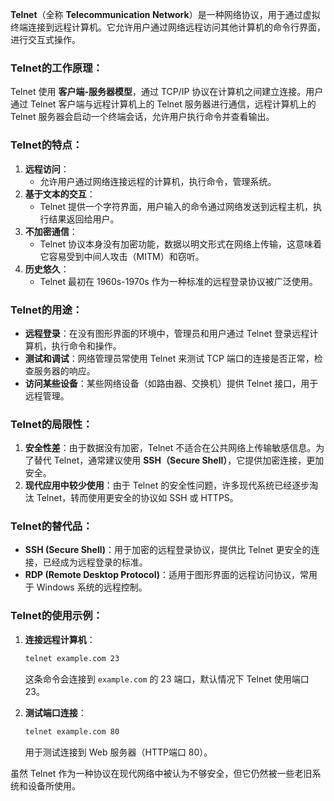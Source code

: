 **Telnet**（全称 **Telecommunication Network**）是一种网络协议，用于通过虚拟终端连接到远程计算机。它允许用户通过网络远程访问其他计算机的命令行界面，进行交互式操作。

### **Telnet的工作原理**：

Telnet 使用 **客户端-服务器模型**，通过 TCP/IP 协议在计算机之间建立连接。用户通过 Telnet 客户端与远程计算机上的 Telnet 服务器进行通信，远程计算机上的 Telnet 服务器会启动一个终端会话，允许用户执行命令并查看输出。

### **Telnet的特点**：

1. **远程访问**：
    - 允许用户通过网络连接远程的计算机，执行命令，管理系统。
2. **基于文本的交互**：
    - Telnet 提供一个字符界面，用户输入的命令通过网络发送到远程主机，执行结果返回给用户。
3. **不加密通信**：
    - Telnet 协议本身没有加密功能，数据以明文形式在网络上传输，这意味着它容易受到中间人攻击（MITM）和窃听。
4. **历史悠久**：
    - Telnet 最初在 1960s-1970s 作为一种标准的远程登录协议被广泛使用。

### **Telnet的用途**：

- **远程登录**：在没有图形界面的环境中，管理员和用户通过 Telnet 登录远程计算机，执行命令和操作。
- **测试和调试**：网络管理员常使用 Telnet 来测试 TCP 端口的连接是否正常，检查服务器的响应。
- **访问某些设备**：某些网络设备（如路由器、交换机）提供 Telnet 接口，用于远程管理。

### **Telnet的局限性**：

1. **安全性差**：由于数据没有加密，Telnet 不适合在公共网络上传输敏感信息。为了替代 Telnet，通常建议使用 **SSH（Secure Shell）**，它提供加密连接，更加安全。
2. **现代应用中较少使用**：由于 Telnet 的安全性问题，许多现代系统已经逐步淘汰 Telnet，转而使用更安全的协议如 SSH 或 HTTPS。

### **Telnet的替代品**：

- **SSH (Secure Shell)**：用于加密的远程登录协议，提供比 Telnet 更安全的连接，已经成为远程登录的标准。
- **RDP (Remote Desktop Protocol)**：适用于图形界面的远程访问协议，常用于 Windows 系统的远程控制。

### **Telnet的使用示例**：

1. **连接远程计算机**：
    
    ```bash
    telnet example.com 23
    ```
    
    这条命令会连接到 `example.com` 的 23 端口，默认情况下 Telnet 使用端口 23。
    
2. **测试端口连接**：
    
    ```bash
    telnet example.com 80
    ```
    
    用于测试连接到 Web 服务器（HTTP端口 80）。
    

虽然 Telnet 作为一种协议在现代网络中被认为不够安全，但它仍然被一些老旧系统和设备所使用。